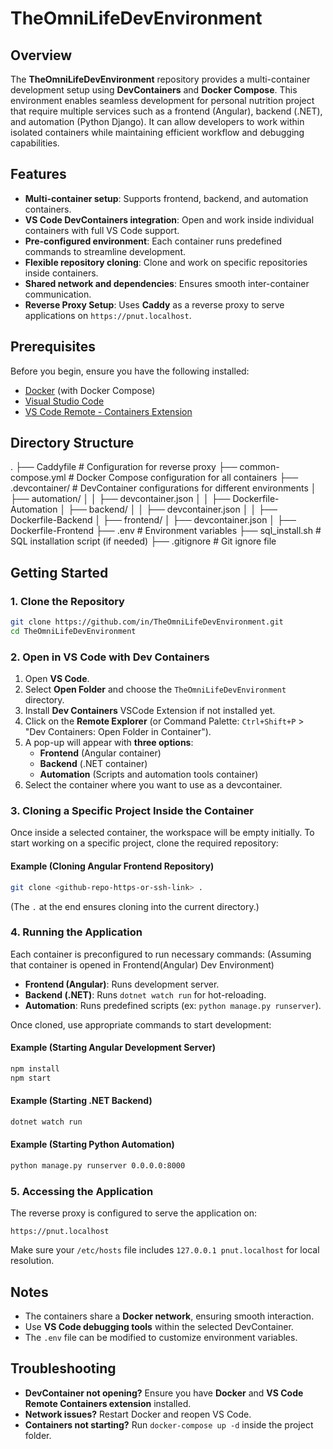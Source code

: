 

# TheOmniLifeDevEnvironment

## Overview
The **TheOmniLifeDevEnvironment** repository provides a multi-container development setup using **DevContainers** and **Docker Compose**. This environment enables seamless development for personal nutrition project that require multiple services such as a frontend (Angular), backend (.NET), and automation (Python Django). It can allow developers to work within isolated containers while maintaining efficient workflow and debugging capabilities.

## Features
- **Multi-container setup**: Supports frontend, backend, and automation containers.
- **VS Code DevContainers integration**: Open and work inside individual containers with full VS Code support.
- **Pre-configured environment**: Each container runs predefined commands to streamline development.
- **Flexible repository cloning**: Clone and work on specific repositories inside containers.
- **Shared network and dependencies**: Ensures smooth inter-container communication.
- **Reverse Proxy Setup**: Uses **Caddy** as a reverse proxy to serve applications on `https://pnut.localhost`.

## Prerequisites
Before you begin, ensure you have the following installed:
- [Docker](https://docs.docker.com/get-docker/) (with Docker Compose)
- [Visual Studio Code](https://code.visualstudio.com/)
- [VS Code Remote - Containers Extension](https://marketplace.visualstudio.com/items?itemName=ms-vscode-remote.remote-containers)

## Directory Structure
.
├── Caddyfile                 # Configuration for reverse proxy
├── common-compose.yml        # Docker Compose configuration for all containers
├── .devcontainer/            # DevContainer configurations for different environments
│   ├── automation/
│   │   ├── devcontainer.json
│   │   ├── Dockerfile-Automation
│   ├── backend/
│   │   ├── devcontainer.json
│   │   ├── Dockerfile-Backend
│   ├── frontend/
│       ├── devcontainer.json
│       ├── Dockerfile-Frontend
├── .env                      # Environment variables
├── sql_install.sh            # SQL installation script (if needed)
├── .gitignore                # Git ignore file

## Getting Started
### 1. Clone the Repository

```bash
git clone https://github.com/in/TheOmniLifeDevEnvironment.git
cd TheOmniLifeDevEnvironment
```

### 2. Open in VS Code with Dev Containers

1.  Open **VS Code**.
2.  Select **Open Folder** and choose the `TheOmniLifeDevEnvironment` directory.
3. Install **Dev Containers** VSCode Extension if not installed yet.
4.  Click on the **Remote Explorer** (or Command Palette: `Ctrl+Shift+P` > "Dev Containers: Open Folder in Container").
5.  A pop-up will appear with **three options**:
    -   **Frontend** (Angular container)
    -   **Backend** (.NET container)
    -   **Automation** (Scripts and automation tools container)
6.  Select the container where you want to use as a devcontainer.

### 3. Cloning a Specific Project Inside the Container

Once inside a selected container, the workspace will be empty initially. To start working on a specific project, clone the required repository:

#### Example (Cloning Angular Frontend Repository)

```bash
git clone <github-repo-https-or-ssh-link> .

```
(The `.` at the end ensures cloning into the current directory.)


### 4. Running the Application

Each container is preconfigured to run necessary commands:
(Assuming that container is opened in Frontend(Angular) Dev Environment)
-   **Frontend (Angular)**: Runs development server.
-   **Backend (.NET)**: Runs `dotnet watch run` for hot-reloading.
-   **Automation**: Runs predefined scripts (ex: `python manage.py runserver`).

Once cloned, use appropriate commands to start development:

#### Example (Starting Angular Development Server)

```bash
npm install
npm start
```

#### Example (Starting .NET Backend)

```bash
dotnet watch run
```

#### Example (Starting Python Automation)

```bash
python manage.py runserver 0.0.0.0:8000
```

### 5. Accessing the Application

The reverse proxy is configured to serve the application on:

```
https://pnut.localhost
```

Make sure your `/etc/hosts` file includes `127.0.0.1 pnut.localhost` for local resolution.

## Notes

-   The containers share a **Docker network**, ensuring smooth interaction.
-   Use **VS Code debugging tools** within the selected DevContainer.
-   The `.env` file can be modified to customize environment variables.

## Troubleshooting

-   **DevContainer not opening?** Ensure you have **Docker** and **VS Code Remote Containers extension** installed.
-   **Network issues?** Restart Docker and reopen VS Code.
-   **Containers not starting?** Run `docker-compose up -d` inside the project folder.
